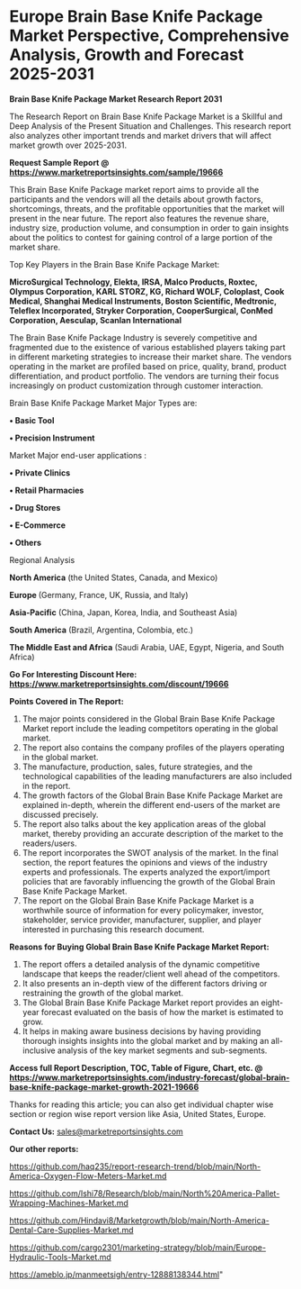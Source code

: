 # Europe Brain Base Knife Package Market Perspective, Comprehensive Analysis, Growth and Forecast 2025-2031

<strong>Brain Base Knife Package Market Research Report 2031</strong>

The Research Report on Brain Base Knife Package Market is a Skillful and Deep Analysis of the Present Situation and Challenges. This research report also analyzes other important trends and market drivers that will affect market growth over 2025-2031.

<strong>Request Sample Report @ <a href=https://www.marketreportsinsights.com/sample/19666>https://www.marketreportsinsights.com/sample/19666</a></strong>

This Brain Base Knife Package market report aims to provide all the participants and the vendors will all the details about growth factors, shortcomings, threats, and the profitable opportunities that the market will present in the near future. The report also features the revenue share, industry size, production volume, and consumption in order to gain insights about the politics to contest for gaining control of a large portion of the market share.

Top Key Players in the Brain Base Knife Package Market:

<strong>MicroSurgical Technology, Elekta, IRSA, Malco Products, Roxtec, Olympus Corporation, KARL STORZ, KG, Richard WOLF, Coloplast, Cook Medical, Shanghai Medical Instruments, Boston Scientific, Medtronic, Teleflex Incorporated, Stryker Corporation, CooperSurgical, ConMed Corporation, Aesculap, Scanlan International</strong>

The Brain Base Knife Package Industry is severely competitive and fragmented due to the existence of various established players taking part in different marketing strategies to increase their market share. The vendors operating in the market are profiled based on price, quality, brand, product differentiation, and product portfolio. The vendors are turning their focus increasingly on product customization through customer interaction.

Brain Base Knife Package Market Major Types are:

<strong>• Basic Tool

• Precision Instrument</strong>

Market Major end-user applications :

<strong>• Private Clinics

• Retail Pharmacies

• Drug Stores

• E-Commerce

• Others</strong>

Regional Analysis

</u><strong><b>North America</b></strong> (the United States, Canada, and Mexico)

<strong><b>Europe </b></strong>(Germany, France, UK, Russia, and Italy)

<strong><b>Asia-Pacific</b></strong> (China, Japan, Korea, India, and Southeast Asia)

<strong><b>South America</b></strong> (Brazil, Argentina, Colombia, etc.)

<strong><b>The Middle East and Africa</b></strong> (Saudi Arabia, UAE, Egypt, Nigeria, and South Africa)

<strong>Go For Interesting Discount Here: <a href=https://www.marketreportsinsights.com/discount/19666>https://www.marketreportsinsights.com/discount/19666</a></strong>

<strong>Points Covered in The Report:</strong>
<ol>
  <li>The major points considered in the Global Brain Base Knife Package Market report include the leading competitors operating in the global market.</li>
  <li>The report also contains the company profiles of the players operating in the global market.</li>
  <li>The manufacture, production, sales, future strategies, and the technological capabilities of the leading manufacturers are also included in the report.</li>
  <li>The growth factors of the Global Brain Base Knife Package Market are explained in-depth, wherein the different end-users of the market are discussed precisely.</li>
  <li>The report also talks about the key application areas of the global market, thereby providing an accurate description of the market to the readers/users.</li>
  <li>The report incorporates the SWOT analysis of the market. In the final section, the report features the opinions and views of the industry experts and professionals. The experts analyzed the export/import policies that are favorably influencing the growth of the Global Brain Base Knife Package Market.</li>
  <li>The report on the Global Brain Base Knife Package Market is a worthwhile source of information for every policymaker, investor, stakeholder, service provider, manufacturer, supplier, and player interested in purchasing this research document.</li>
</ol>
<strong>Reasons for Buying Global Brain Base Knife Package Market Report:</strong>

<ol>
  <li>The report offers a detailed analysis of the dynamic competitive landscape that keeps the reader/client well ahead of the competitors.</li>
  <li>It also presents an in-depth view of the different factors driving or restraining the growth of the global market.</li>
  <li>The Global Brain Base Knife Package Market report provides an eight-year forecast evaluated on the basis of how the market is estimated to grow.</li>
  <li>It helps in making aware business decisions by having providing thorough insights insights into the global market and by making an all-inclusive analysis of the key market segments and sub-segments.</li>
</ol>
<strong>Access full Report Description, TOC, Table of Figure, Chart, etc. @ <a href=https://www.marketreportsinsights.com/industry-forecast/global-brain-base-knife-package-market-growth-2021-19666>https://www.marketreportsinsights.com/industry-forecast/global-brain-base-knife-package-market-growth-2021-19666</a></strong>


Thanks for reading this article; you can also get individual chapter wise section or region wise report version like Asia, United States, Europe.

<strong>Contact Us:</strong>
sales@marketreportsinsights.com

<strong>Our other reports:</strong>

<a href=https://github.com/haq235/report-research-trend/blob/main/North-America-Oxygen-Flow-Meters-Market.md>https://github.com/haq235/report-research-trend/blob/main/North-America-Oxygen-Flow-Meters-Market.md</a>

<a href=https://github.com/Ishi78/Research/blob/main/North%20America-Pallet-Wrapping-Machines-Market.md>https://github.com/Ishi78/Research/blob/main/North%20America-Pallet-Wrapping-Machines-Market.md</a>

<a href=https://github.com/Hindavi8/Marketgrowth/blob/main/North-America-Dental-Care-Supplies-Market.md>https://github.com/Hindavi8/Marketgrowth/blob/main/North-America-Dental-Care-Supplies-Market.md</a>

<a href=https://github.com/cargo2301/marketing-strategy/blob/main/Europe-Hydraulic-Tools-Market.md>https://github.com/cargo2301/marketing-strategy/blob/main/Europe-Hydraulic-Tools-Market.md</a>

<a href=https://ameblo.jp/manmeetsigh/entry-12888138344.html>https://ameblo.jp/manmeetsigh/entry-12888138344.html</a>"

